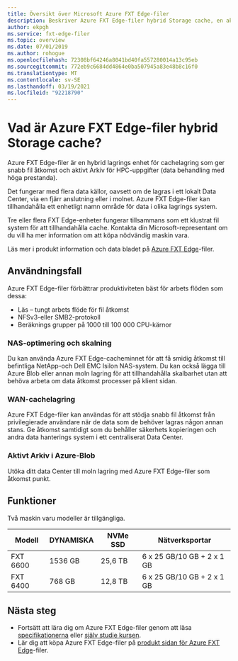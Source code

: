 ```yaml
---
title: Översikt över Microsoft Azure FXT Edge-filer
description: Beskriver Azure FXT Edge-filer hybrid Storage cache, en aktiv lösning för arkiv-och fil åtkomst Accelerator för data behandling med höga prestanda
author: ekpgh
ms.service: fxt-edge-filer
ms.topic: overview
ms.date: 07/01/2019
ms.author: rohogue
ms.openlocfilehash: 72308bf64246a8041bd40fa557280014a13c95eb
ms.sourcegitcommit: 772eb9c6684dd4864e0ba507945a83e48b8c16f0
ms.translationtype: MT
ms.contentlocale: sv-SE
ms.lasthandoff: 03/19/2021
ms.locfileid: "92218790"
---
```

# <a name="what-is-azure-fxt-edge-filer-hybrid-storage-cache"></a>Vad är Azure FXT Edge-filer hybrid Storage cache?

Azure FXT Edge-filer är en hybrid lagrings enhet för cachelagring som ger snabb fil åtkomst och aktivt Arkiv för HPC-uppgifter (data behandling med höga prestanda).

Det fungerar med flera data källor, oavsett om de lagras i ett lokalt Data Center, via en fjärr anslutning eller i molnet. Azure FXT Edge-filer kan tillhandahålla ett enhetligt namn område för data i olika lagrings system.

Tre eller flera FXT Edge-enheter fungerar tillsammans som ett klustrat fil system för att tillhandahålla cache. Kontakta din Microsoft-representant om du vill ha mer information om att köpa nödvändig maskin vara.

Läs mer i produkt information och data bladet på [Azure FXT Edge](https://azure.microsoft.com/services/fxt-edge-filer/)-filer.

## <a name="use-cases"></a>Användningsfall

Azure FXT Edge-filer förbättrar produktiviteten bäst för arbets flöden som dessa:

* Läs – tungt arbets flöde för fil åtkomst
* NFSv3-eller SMB2-protokoll
* Beräknings grupper på 1000 till 100 000 CPU-kärnor

### <a name="nas-optimization-and-scaling"></a>NAS-optimering och skalning

Du kan använda Azure FXT Edge-cacheminnet för att få smidig åtkomst till befintliga NetApp-och Dell EMC Isilon NAS-system. Du kan också lägga till Azure Blob eller annan moln lagring för att tillhandahålla skalbarhet utan att behöva arbeta om data åtkomst processer på klient sidan.

### <a name="wan-caching"></a>WAN-cachelagring

Azure FXT Edge-filer kan användas för att stödja snabb fil åtkomst från privilegierade användare när de data som de behöver lagras någon annan stans. Ge åtkomst samtidigt som du behåller säkerhets kopieringen och andra data hanterings system i ett centraliserat Data Center.

### <a name="active-archive-in-azure-blob"></a>Aktivt Arkiv i Azure-Blob

Utöka ditt data Center till moln lagring med Azure FXT Edge-filer som åtkomst punkt.

## <a name="features"></a>Funktioner

Två maskin varu modeller är tillgängliga.

| Modell | DYNAMISKA | NVMe SSD | Nätverksportar |
|-------|------|----------|---------------|
| FXT 6600 | 1536 GB | 25,6 TB | 6 x 25 GB/10 GB + 2 x 1 GB |
| FXT 6400 | 768 GB | 12,8 TB | 6 x 25 GB/10 GB + 2 x 1 GB |

## <a name="next-steps"></a>Nästa steg

* Fortsätt att lära dig om Azure FXT Edge-filer genom att läsa [specifikationerna](fxt-specs.md) eller [själv studie kursen](fxt-install.md).
* Lär dig att köpa Azure FXT Edge-filer på [produkt sidan för Azure FXT Edge](https://azure.microsoft.com/services/fxt-edge-filer/)-filer.
